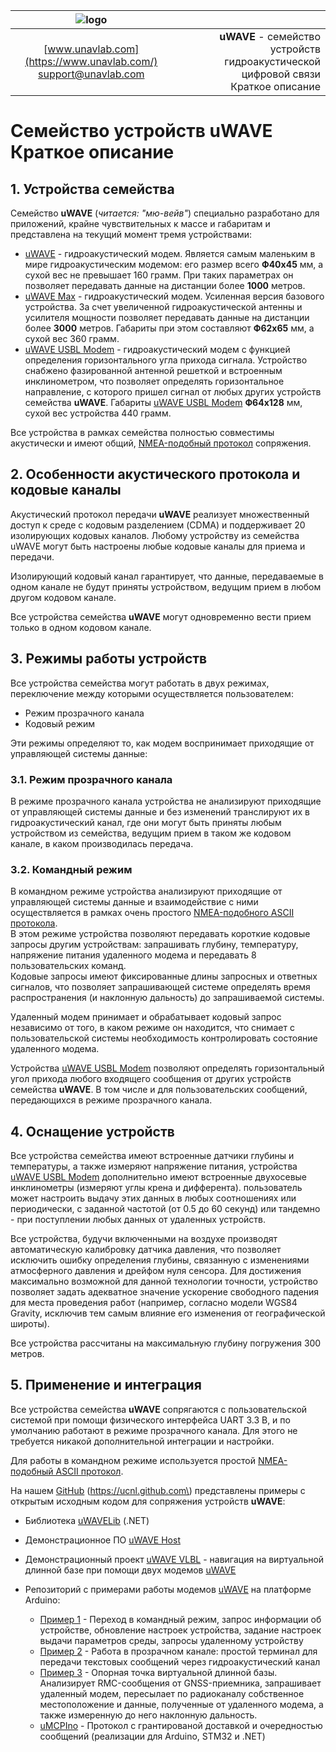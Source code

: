 | ![logo](https://ucnl.github.io/documentation/sm_logo.png) |  |
| :---: | ---: |
| [www.unavlab.com](https://www.unavlab.com/) <br/> [support@unavlab.com](mailto:support@unavlab.com) | **uWAVE** - семейство устройств гидроакустической цифровой связи <br/> Краткое описание |
    
# Семейство устройств uWAVE <br/> Краткое описание

<div style="page-break-after: always;"></div>

## 1. Устройства семейства

Семейство **uWAVE** (_читается: "мю-вейв"_) специально разработано для приложений, крайне чувствительных к массе и габаритам и представлена на текущий момент 
тремя устройствами:

* [uWAVE](uWAVE_Specification_ru.md) - гидроакустический модем. Является самым маленьким в мире гидроакустическим модемом: его размер всего **Ф40х45** мм, 
а сухой вес не превышает 160 грамм. При таких параметрах  он позволяет передавать данные на дистанции более **1000** метров.
* [uWAVE Max](uWAVE_Max_Specification_ru.md) - гидроакустический модем. Усиленная версия базового устройства. За счет увеличенной гидроакустической антенны
и усилителя мощности позволяет передавать данные на дистанции более **3000** метров. Габариты при этом составляют **Ф62х65** мм, 
а сухой вес 360 грамм.
* [uWAVE USBL Modem](uWAVE_USBL_Modem_Specification_ru.md) - гидроакустический модем с функцией определения горизонтального угла прихода сигнала. 
Устройство снабжено фазированной антенной решеткой и встроенным инклинометром, что позволяет определять горизонтальное направление, 
с которого пришел сигнал от любых других устройств семейства **uWAVE**. Габариты [uWAVE USBL Modem](uWAVE_USBL_Modem_Specification_ru.md) **Ф64х128** мм, 
сухой вес устройства 440 грамм.

Все устройства в рамках семейства полностью совместимы акустически и имеют общий, [NMEA-подобный протокол](uWAVE_Protocol_Specification_ru.md) сопряжения.

<div style="page-break-after: always;"></div>

## 2. Особенности акустического протокола и кодовые каналы
Акустический протокол передачи **uWAVE** реализует множественный доступ к среде с кодовым разделением (CDMA) и поддерживает 20 
изолирующих кодовых каналов. Любому устройству из семейства uWAVE могут быть настроены любые кодовые каналы для приема и передачи.

Изолирующий кодовый канал гарантирует, что данные, передаваемые в одном канале не будут приняты устройством, ведущим прием в любом 
другом кодовом канале. 

Все устройства семейства **uWAVE** могут одновременно вести прием только в одном кодовом канале.

## 3. Режимы работы устройств
Все устройства семейства могут работать в двух режимах, переключение между которыми осуществляется пользователем:
* Режим прозрачного канала
* Кодовый режим

Эти режимы определяют то, как модем воспринимает приходящие от управляющей системы данные:

### 3.1. Режим прозрачного канала
В режиме прозрачного канала устройства не анализируют приходящие от управляющей системы данные и без изменений транслируют их в 
гидроакустический канал, где они могут быть приняты любым устройством из семейства, ведущим прием в таком же кодовом канале, 
в каком производилась передача.

### 3.2. Командный режим
В командном режиме устройства анализируют приходящие от управляющей системы данные и взаимодействие с ними осуществляется в рамках 
очень простого [NMEA-подобного ASCII протокола](uWAVE_Protocol_Specification_ru.md).  
В этом режиме устройства позволяют передавать короткие кодовые запросы другим устройствам: запрашивать глубину, температуру, 
напряжение питания удаленного модема и передавать 8 пользовательских команд.  
Кодовые запросы имеют фиксированные длины запросных и ответных сигналов, что позволяет запрашивающей системе определять время 
распространения (и наклонную дальность) до запрашиваемой системы.

Удаленный модем принимает и обрабатывает кодовый запрос независимо от того, в каком режиме он находится, что снимает с пользовательской 
системы необходимость контролировать состояние удаленного модема.

Устройства [uWAVE USBL Modem](uWAVE_USBL_Modem_Specification_ru.md) позволяют определять горизонтальный угол 
прихода любого входящего сообщения от других устройств семейства **uWAVE**. В том числе и для пользовательских сообщений, передающихся в режиме прозрачного канала. 

<div style="page-break-after: always;"></div>

## 4. Оснащение устройств
Все устройства семейства имеют встроенные датчики глубины и температуры, а также измеряют напряжение питания, устройства 
[uWAVE USBL Modem](uWAVE_USBL_Modem_Specification_ru.md) дополнительно имеют встроенные двухосевые инклинометры 
(измеряют углы крена и дифферента). пользователь может настроить выдачу этих данных в любых соотношениях или периодически, с заданной 
частотой (от 0.5 до 60 секунд) или тандемно - при поступлении любых данных от удаленных устройств.

Все устройства, будучи включенными на воздухе производят автоматическую калибровку датчика давления, что позволяет исключить ошибку 
определения глубины, связанную с изменениями атмосферного давления и дрейфом нуля сенсора. Для достижения максимально возможной для 
данной технологии точности, устройство позволяет задать адекватное значение ускорение свободного падения для места проведения работ 
(например, согласно модели WGS84 Gravity, исключив тем самым влияние его изменения от географической широты).

Все устройства рассчитаны на максимальную глубину погружения 300 метров.

<div style="page-break-after: always;"></div>

## 5. Применение и интеграция

Все устройства семейства **uWAVE** сопрягаются с пользовательской системой при помощи физического интерфейса UART 3.3 В, и по умолчанию 
работают в режиме прозрачного канала. Для этого не требуется никакой дополнительной интеграции и настройки.

Для работы в командном режиме используется простой [NMEA-подобный ASCII протокол](uWAVE_Protocol_Specification_ru.md).

На нашем [GitHub](https://ucnl.github.com) \(https://ucnl.github.com\) представлены примеры с открытым исходным кодом для сопряжения устройств **uWAVE**:
* Библиотека [uWAVELib](https://github.com/ucnl/uWAVELib) (.NET)
* Демонстрационное ПО [uWAVE Host](https://github.com/ucnl/uWAVE_Host)
* Демонстрационный проект [uWAVE VLBL](https://github.com/ucnl/uWAVE_VLBL) - навигация на виртуальной длинной базе при помощи двух модемов [uWAVE](uWAVE_Specification_ru.md)
* Репозиторий с примерами работы модемов [uWAVE](uWAVE_Specification_ru.md) на платформе Arduino:
  * [Пример 1](https://github.com/ucnl/uWAVE_Arduino/blob/master/uWAVE_Example_1.ino) - Переход в командный режим, 
  запрос информации об устройстве, обновление настроек устройства, задание настроек выдачи параметров среды, запросы удаленному устройству
  * [Пример 2](https://github.com/ucnl/uWAVE_Arduino/blob/master/uWAVE_Example_2.ino) - Работа в прозрачном канале: простой терминал для передачи
  текстовых сообщений через гидроакустический канал
  * [Пример 3](https://github.com/ucnl/uWAVE_Arduino/blob/master/uWAVE_Example_1.ino) - Опорная точка виртуальной длинной базы. Анализирует
  RMC-сообщения от GNSS-приемника, запрашивает удаленный модем, пересылает по радиоканалу собственное местоположение и данные, полученные от
  удаленного модема, а также измеренную до него наклонную дальность.
  * [uMCPIno](https://github.com/AlekUnderwater/uMCPIno) - Протокол с грантированой доставкой и очередностью сообщений (реализации для Arduino, STM32 и .NET)
  
  <div style="page-break-after: always;"></div>
  
